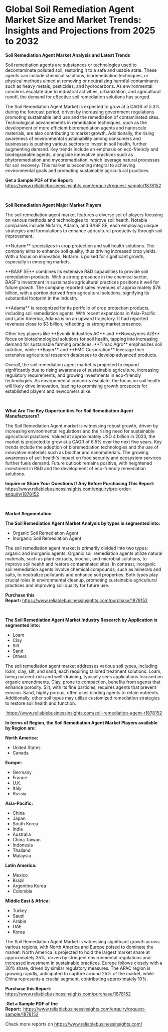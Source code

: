 <p><h1>Global Soil Remediation Agent Market Size and Market Trends: Insights and Projections from 2025 to 2032</h1></p><p><strong>Soil Remediation Agent Market Analysis and Latest Trends</strong></p>
<p><p>Soil remediation agents are substances or technologies used to decontaminate polluted soil, restoring it to a safe and usable state. These agents can include chemical solutions, bioremediation techniques, or physical methods aimed at removing or neutralizing harmful contaminants such as heavy metals, pesticides, and hydrocarbons. As environmental concerns escalate due to industrial activities, urbanization, and agricultural runoff, the demand for effective soil remediation solutions has surged.</p><p>The Soil Remediation Agent Market is expected to grow at a CAGR of 5.3% during the forecast period, driven by increasing government regulations promoting sustainable land use and the remediation of contaminated sites. Technological advancements in remediation techniques, such as the development of more efficient bioremediation agents and nanoscale materials, are also contributing to market growth. Additionally, the rising awareness of environmental sustainability among consumers and businesses is pushing various sectors to invest in soil health, further augmenting demand. Key trends include an emphasis on eco-friendly and biodegradable agents, alongside innovative practices such as phytoremediation and mycoremediation, which leverage natural processes for soil recovery. This market is becoming integral to achieving environmental goals and promoting sustainable agricultural practices.</p></p>
<p><strong>Get a Sample PDF of the Report:&nbsp;</strong> <a href="https://www.reliablebusinessinsights.com/enquiry/request-sample/1878152?utm_campaign=3352&utm_medium=2&utm_source=Github&utm_content=ia&utm_term=03042025&utm_id=soil-remediation-agent">https://www.reliablebusinessinsights.com/enquiry/request-sample/1878152</a></p>
<p>&nbsp;</p>
<p><strong>Soil Remediation Agent Major Market Players</strong></p>
<p><p>The soil remediation agent market features a diverse set of players focusing on various methods and technologies to improve soil health. Notable companies include Nufarm, Adama, and BASF SE, each employing unique strategies and formulations to enhance agricultural productivity through soil improvement.</p><p>**Nufarm** specializes in crop protection and soil health solutions. The company aims to enhance soil quality, thus driving increased crop yields. With a focus on innovation, Nufarm is poised for significant growth, especially in emerging markets. </p><p>**BASF SE** combines its extensive R&D capabilities to provide soil remediation products. With a strong presence in the chemical sector, BASF's investment in sustainable agricultural practices positions it well for future growth. The company reported sales revenues of approximately $78 billion, with a portion derived from agricultural solutions, signifying its substantial footprint in the industry.</p><p>**Adama** is recognized for its portfolio of crop protection products, including soil remediation agents. With recent expansions in Asia-Pacific and Latin America, Adama is on an upward trajectory. It had reported revenues close to $3 billion, reflecting its strong market presence.</p><p>Other key players like **Evonik Industries AG** and **Novozymes A/S** focus on biotechnological solutions for soil health, tapping into increasing demand for sustainable farming practices. **Timac Agro** emphasizes soil nutrition, while **Bayer** and **FMC Corporation** leverage their extensive agricultural research databases to develop advanced products.</p><p>Overall, the soil remediation agent market is projected to expand significantly due to rising awareness of sustainable agriculture, increasing regulatory requirements, and growing investments in eco-friendly technologies. As environmental concerns escalate, the focus on soil health will likely drive innovation, leading to promising growth prospects for established players and newcomers alike.</p></p>
<p>&nbsp;</p>
<p><strong>What Are The Key Opportunities For Soil Remediation Agent Manufacturers?</strong></p>
<p><p>The Soil Remediation Agent market is witnessing robust growth, driven by increasing environmental regulations and the rising need for sustainable agricultural practices. Valued at approximately USD 4 billion in 2023, the market is projected to grow at a CAGR of 6.5% over the next five years. Key trends include the adoption of bioremediation technologies and the use of innovative materials such as biochar and nanomaterials. The growing awareness of soil health's impact on food security and ecosystem services further fuels demand. Future outlook remains positive, with heightened investment in R&D and the development of eco-friendly remediation solutions.</p></p>
<p><strong>Inquire or Share Your Questions If Any Before Purchasing This Report:</strong> <a href="https://www.reliablebusinessinsights.com/enquiry/pre-order-enquiry/1878152?utm_campaign=3352&utm_medium=2&utm_source=Github&utm_content=ia&utm_term=03042025&utm_id=soil-remediation-agent">https://www.reliablebusinessinsights.com/enquiry/pre-order-enquiry/1878152</a></p>
<p>&nbsp;</p>
<p><strong>Market Segmentation</strong></p>
<p><strong>The Soil Remediation Agent Market Analysis by types is segmented into:</strong></p>
<p><ul><li>Organic Soil Remediation Agent</li><li>Inorganic Soil Remediation Agent</li></ul></p>
<p><p>The soil remediation agent market is primarily divided into two types: organic and inorganic agents. Organic soil remediation agents utilize natural materials, such as plant extracts, biochar, and microbial solutions, to improve soil health and restore contaminated sites. In contrast, inorganic soil remediation agents involve chemical compounds, such as minerals and salts, to neutralize pollutants and enhance soil properties. Both types play crucial roles in environmental cleanup, promoting sustainable agricultural practices and improving soil quality for future use.</p></p>
<p><strong>Purchase this Report:&nbsp;</strong><a href="https://www.reliablebusinessinsights.com/purchase/1878152?utm_campaign=3352&utm_medium=2&utm_source=Github&utm_content=ia&utm_term=03042025&utm_id=soil-remediation-agent">https://www.reliablebusinessinsights.com/purchase/1878152</a></p>
<p>&nbsp;</p>
<p><strong>The Soil Remediation Agent Market Industry Research by Application is segmented into:</strong></p>
<p><ul><li>Loam</li><li>Clay</li><li>Silt</li><li>Sand</li><li>Others</li></ul></p>
<p><p>The soil remediation agent market addresses various soil types, including loam, clay, silt, and sand, each requiring tailored treatment solutions. Loam, being nutrient-rich and well-draining, typically sees applications focused on organic amendments. Clay, prone to compaction, benefits from agents that enhance porosity. Silt, with its fine particles, requires agents that prevent erosion. Sand, highly porous, often uses binding agents to retain nutrients. Additionally, other soil types may utilize customized remediation strategies to restore soil health and function.</p></p>
<p><a href="https://www.reliablebusinessinsights.com/soil-remediation-agent-r1878152?utm_campaign=3352&utm_medium=2&utm_source=Github&utm_content=ia&utm_term=03042025&utm_id=soil-remediation-agent">&nbsp;https://www.reliablebusinessinsights.com/soil-remediation-agent-r1878152</a></p>
<p><strong>In terms of Region, the Soil Remediation Agent Market Players available by Region are:</strong></p>
<p>
    <p> <strong> North America: </strong>
        <ul>
            <li>United States</li>
            <li>Canada</li>
        </ul>
        </p> 
    <p> <strong> Europe: </strong>
        <ul>
            <li>Germany</li>
            <li>France</li>
            <li>U.K.</li>
            <li>Italy</li>
            <li>Russia</li>
        </ul>
        </p> 
    <p> <strong> Asia-Pacific: </strong>
        <ul>
            <li>China</li>
            <li>Japan</li>
            <li>South Korea</li>
            <li>India</li>
            <li>Australia</li>
            <li>China Taiwan</li>
            <li>Indonesia</li>
            <li>Thailand</li>
            <li>Malaysia</li>
        </ul>
        </p> 
    <p> <strong> Latin America: </strong>
        <ul>
            <li>Mexico</li>
            <li>Brazil</li>
            <li>Argentina Korea</li>
            <li>Colombia</li>
        </ul>
        </p> 
    <p> <strong> Middle East & Africa: </strong>
        <ul>
            <li>Turkey</li>
            <li>Saudi</li>
            <li>Arabia</li>
            <li>UAE</li>
            <li>Korea</li>
        </ul>
    </p>
    </p>
<p><p>The Soil Remediation Agent Market is witnessing significant growth across various regions, with North America and Europe poised to dominate the market. North America is projected to hold the largest market share at approximately 35%, driven by stringent environmental regulations and increased investment in sustainable practices. Europe follows closely with a 30% share, driven by similar regulatory measures. The APAC region is growing rapidly, anticipated to capture around 25% of the market, while China represents a crucial segment, contributing approximately 10%.</p></p>
<p><strong>Purchase this Report: </strong><a href="https://www.reliablebusinessinsights.com/purchase/1878152?utm_campaign=3352&utm_medium=2&utm_source=Github&utm_content=ia&utm_term=03042025&utm_id=soil-remediation-agent">https://www.reliablebusinessinsights.com/purchase/1878152</a></p>
<p>&nbsp;<strong>Get a Sample PDF of the Report:&nbsp;&nbsp;</strong><a href="https://www.reliablebusinessinsights.com/enquiry/request-sample/1878152?utm_campaign=3352&utm_medium=2&utm_source=Github&utm_content=ia&utm_term=03042025&utm_id=soil-remediation-agent">https://www.reliablebusinessinsights.com/enquiry/request-sample/1878152</a></p>
<p><strong></strong></p>
<p>Check more reports on <a href="https://www.reliablebusinessinsights.com/?utm_campaign=3352&utm_medium=2&utm_source=Github&utm_content=ia&utm_term=03042025&utm_id=soil-remediation-agent">https://www.reliablebusinessinsights.com/</a></p>